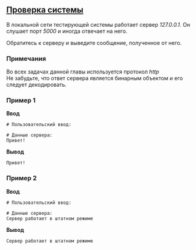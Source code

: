 ## [Проверка системы](../../../solutions/6.3/63_a.py)

В локальной сети тестирующей системы работает сервер _127.0.0.1_. Он слушает порт _5000_ и иногда отвечает на него.

Обратитесь к серверу и выведите сообщение, полученное от него.

### Примечания

Во всех задачах данной главы используется протокол _http_\
Не забудьте, что ответ сервера является бинарным объектом и его следует декодировать.

### Пример 1

__Ввод__
```plaintext
# Пользовательский ввод:

# Данные сервера:
Привет!
```

__Вывод__
```plaintext
Привет!
```

### Пример 2

__Ввод__
```plaintext
# Пользовательский ввод:

# Данные сервера:
Сервер работает в штатном режиме
```

__Вывод__
```plaintext
Сервер работает в штатном режиме
```